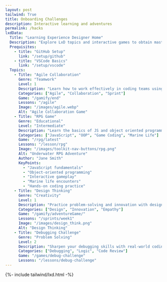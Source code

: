 ```yaml
---
layout: post
tailwind: True
title: Onboarding Challenges 
description: Interactive learning and adventures 
permalink: /hacks
lxdData:
  Title: "Learning Experience Designer Home"
  Description: "Explore LxD topics and interactive games to obtain mastery in collaboration, design thinking, and coding skills."
  Prequisites:
    - title: "GitHub Setup"
      link: "/setup/github"
    - title: "VSCode Basics"
      link: "/setup/vscode"
  Topics:
    - Title: "Agile Collaboration"
      Genre: "Teamwork"
      Level: 1
      Description: "Learn how to work effectively in coding teams using Agile methods."
      Categories: ["Agile", "Collaboration", "Sprint"]
      Game: "/gamify/end"
      Lessons: "/agile"
      Image: "/images/agile.webp"
      Alt: "Agile Collaboration Game"
    - Title: "RPG Game"
      Genre: "Educational"
      Level: "Intermediate"
      Description: "Learn the basics of JS and object oriented programming as you dive deep into the world of game coding. "
      Categories: ["JavaScript", "OOP", "Game Coding", "Marine Life"]
      Game: "/rpg/latest"
      Lessons: "/lesson/rpg"
      Image: "/images/toolkit-nav-buttons/rpg.png"
      Alt: "Underwater RPG Adventure"
      Author: "Jane Smith"
      KeyPoints:
        - "JavaScript fundamentals"
        - "Object-oriented programming"
        - "Interactive gameplay"
        - "Marine life encounters"
        - "Hands-on coding practice"
    - Title: "Design Thinking"
      Genre: "Creativity"
      Level: 1
      Description: "Practice problem-solving and innovation with design thinking activities."
      Categories: ["Design", "Innovation", "Empathy"]
      Game: "/gamify/adventureGame/"
      Lessons: "/sprints/week1"
      Image: "/images/design_think.png"
      Alt: "Design Thinking"
    - Title: "Debugging Challenge"
      Genre: "Problem Solving"
      Level: 2
      Description: "Sharpen your debugging skills with real-world coding puzzles."
      Categories: ["Debugging", "Logic", "Code Review"]
      Game: "/games/debug-challenge"
      Lessons: "/lessons/debug-challenge"
---
```


{%- include tailwind/lxd.html -%}
